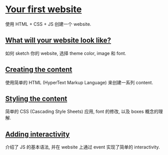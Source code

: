 # [Your first website](https://developer.mozilla.org/en-US/docs/Learn_web_development/Getting_started/Your_first_website)

使用 HTML + CSS + JS 创建一个 website.

## [What will your website look like?](https://developer.mozilla.org/en-US/docs/Learn_web_development/Getting_started/Your_first_website/What_will_your_website_look_like)

如何 sketch 你的 website, 选择 theme color, image 和 font.

## [Creating the content](https://developer.mozilla.org/en-US/docs/Learn_web_development/Getting_started/Your_first_website/Creating_the_content)

使用简单的 HTML (HyperText Markup Language) 来创建一系列 content.

## [Styling the content](https://developer.mozilla.org/en-US/docs/Learn_web_development/Getting_started/Your_first_website/Styling_the_content)

简单的 CSS (Cascading Style Sheets) 应用, font 的修改, 以及 boxes 概念的理解.

## [Adding interactivity](https://developer.mozilla.org/en-US/docs/Learn_web_development/Getting_started/Your_first_website/Adding_interactivity)

介绍了 JS 的基本语法, 并在 website 上通过 event 实现了简单的 interactivity.